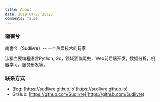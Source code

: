 ```yaml
---
title: About
date: 2019-09-27 20:23
comments: false
---
```


### 南書兮 

南書兮（Sudlivre）-- 一个热爱技术的玩家

涉猎主要编程语言Python, Go，领域涵盖爬虫，Web前后端开发，数据分析，机器学习，服务研发等。

### 联系方式

* Blog: [https://sudlivre.github.io](https://sudlivre.github.io)
* GitHub: [https://github.com/Sudlivre](https://github.com/Sudlivre) 